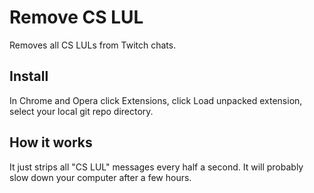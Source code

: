 # Remove CS LUL

Removes all CS LULs from Twitch chats.

## Install

In Chrome and Opera click Extensions, click Load unpacked extension, select your local git repo directory.

## How it works

It just strips all "CS LUL" messages every half a second. It will probably slow down your computer after a few hours.